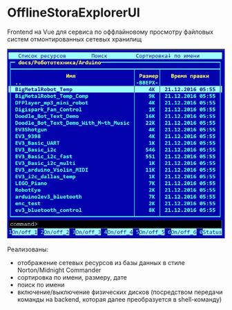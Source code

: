 # OfflineStoraExplorerUI

Frontend на Vue для сервиса по оффлайновому просмотру файловых систем отмонтированных сетевых хранилищ

![alt text](screenshots/ui.jpg "OfflineStoraExplorerUI")

Реализованы:

- отображение сетевых ресурсов из базы данных в стиле Norton/Midnight Commander
- сортировка по имени, размеру, дате
- поиск по имени
- включение/выключение физических дисков (посредством передачи команды на backend, которая далее преобразуется в shell-команду)
